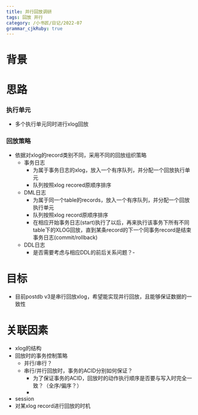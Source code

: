 ```yaml
---
title: 并行回放调研
tags: 回放 并行
category: /小书匠/日记/2022-07
grammar_cjkRuby: true
---
```

# 背景
# 思路
### 执行单元
- 多个执行单元同时进行xlog回放

### 回放策略
- 依据对xlog的record类别不同，采用不同的回放组织策略
	- 事务日志
		- 为属于事务日志的xlog，放入一个有序队列，并分配一个回放执行单元
		- 队列按照xlog recored原顺序排序
	- DML日志 
		- 为属于同一个table的records，放入一个有序队列，并分配一个回放执行单元
		- 队列按照xlog record原顺序排序
		- 在相应开始事务日志(start)执行了以后，再来执行该事务下所有不同table下的XLOG回放，直到某条record的下一个同事务record是结束事务日志(commit/rollback)
	- DDL日志
		- 是否需要考虑与相应DDL的前后关系问题？-


# 目标
- 目前postdb v3是串行回放xlog，希望能实现并行回放，且能够保证数据的一致性

# 关联因素
- xlog的结构
- 回放时的事务控制策略
	- 并行/串行？
	- 串行/并行回放时，事务的ACID分别如何保证？
		- 为了保证事务的ACID，回放时的动作执行顺序是否要与写入时完全一致？（全序/偏序？）
		- 
- session
- 对某xlog record进行回放的时机